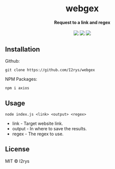 <h1 align="center">webgex</h1>
<h4 align="center">Request to a link and regex</h4>
<p align="center">
	<a href="https://github.com/I2rys/webgex/blob/main/LICENSE"><img src="https://img.shields.io/github/license/I2rys/webgex?style=flat-square"></img></a>
	<a href="https://github.com/I2rys/webgex/issues"><img src="https://img.shields.io/github/issues/I2rys/webgex.svg"></img></a>
	<a href="https://nodejs.org/"><img src="https://img.shields.io/badge/-Nodejs-green?style=flat-square&logo=Node.js"></img></a>
</p>


## Installation
Github:

    git clone https://github.com/I2rys/webgex
    
NPM Packages:
```
npm i axios
```

## Usage
```
node index.js <link> <output> <regex>
```

+ link - Target website link.
+ output - In where to save the results.
+ regex - The regex to use.
    
## License
MIT © I2rys
